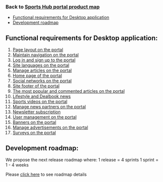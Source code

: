 ### Back to [Sports Hub portal product map](../../)

- [Functional requirements for Desktop application](#functional-requirements-for-desktop-application)
- [Development roadmap](#development-roadmap)

## Functional requirements for Desktop application:

1. [Page layout on the portal](/sports_hub_portal/desktop_application_features/project_layout/)
2. [Maintain navigation on the portal](/sports_hub_portal/desktop_application_features/maintain_navigation/)
3. [Log in and sign up to the portal](/sports_hub_portal/desktop_application_features/log_in_and_sign_up/)
4. [Site languages on the portal](/sports_hub_portal/desktop_application_features/site_languages/)
5. [Manage articles on the portal](/sports_hub_portal/desktop_application_features/manage_articles/)
6. [Home page of the portal](/sports_hub_portal/desktop_application_features/home_page/)
7. [Social networks on the portal](/sports_hub_portal/desktop_application_features/social_networks/)
8. [Site footer of the portal](/sports_hub_portal/desktop_application_features/site_footer/)
9. [The most popular and commented articles on the portal](/sports_hub_portal/desktop_application_features/most_popular_and_commented/)
10. [Lifestyle and Dealbook news](/sports_hub_portal/desktop_application_features/lifestyle_dealbook_news/)
11. [Sports videos on the portal](/sports_hub_portal/desktop_application_features/video_page/)
12. [Manage news partners on the portal](/sports_hub_portal/desktop_application_features/manage_news_partners/)
13. [Newsletter subscription](/sports_hub_portal/desktop_application_features/newsletter_email/)
14. [User management on the portal](/sports_hub_portal/desktop_application_features/user_management/)
15. [Banners on the portal](/sports_hub_portal/desktop_application_features/banners/)
16. [Manage advertisements on the portal](/sports_hub_portal/desktop_application_features/manage_ads/)
17. [Surveys on the portal](/sports_hub_portal/desktop_application_features/surveys/)

## Development roadmap:

We propose the next release roadmap where:
    1 release = 4 sprints
    1 sprint = 1 - 4 weeks


Please [click here](https://docs.google.com/spreadsheets/d/1FGr5xKmmvYVBvGZDizURiUfLX6oDd3LUTettR0hlZ_k/edit?usp=sharing) to see roadmap details

